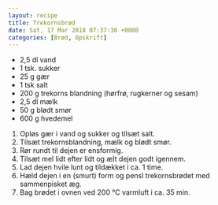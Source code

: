 ```yaml
---
layout: recipe
title: Trekornsbrød
date: Sat, 17 Mar 2018 07:37:36 +0000
categories: [Brød, Opskrift]
---
```


* 2,5 dl vand
* 1 tsk. sukker
* 25 g gær
* 1 tsk salt
* 200 g trekorns blandning (hørfrø, rugkerner og sesam)
* 2,5 dl mælk
* 50 g blødt smør
* 600 g hvedemel

1. Opløs gær i vand og sukker og tilsæt salt.
1. Tilsæt trekornsblandning, mælk og blødt smør.
1. Rør rundt til dejen er ensformig.
1. Tilsæt mel lidt efter lidt og ælt dejen godt igennem.
1. Lad dejen hvile lunt og tildækket i ca. 1 time.
1. Hæld dejen i en (smurt) form og pensl trekornsbrødet med sammenpisket æg.
1. Bag brødet i ovnen ved 200 °C varmluft i ca. 35 min.
